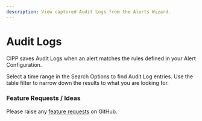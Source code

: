 ```yaml
---
description: View captured Audit Logs from the Alerts Wizard.
---
```


# Audit Logs

CIPP saves Audit Logs when an alert matches the rules defined in your Alert Configuration.

Select a time range in the Search Options to find Audit Log entries. Use the table filter to narrow down the results to what you are looking for.

### Feature Requests / Ideas

Please raise any [feature requests](https://github.com/KelvinTegelaar/CIPP/issues/new?assignees=\&labels=enhancement%2Cno-priority\&projects=\&template=feature.yml\&title=%5BFeature+Request%5D%3A+) on GitHub.
